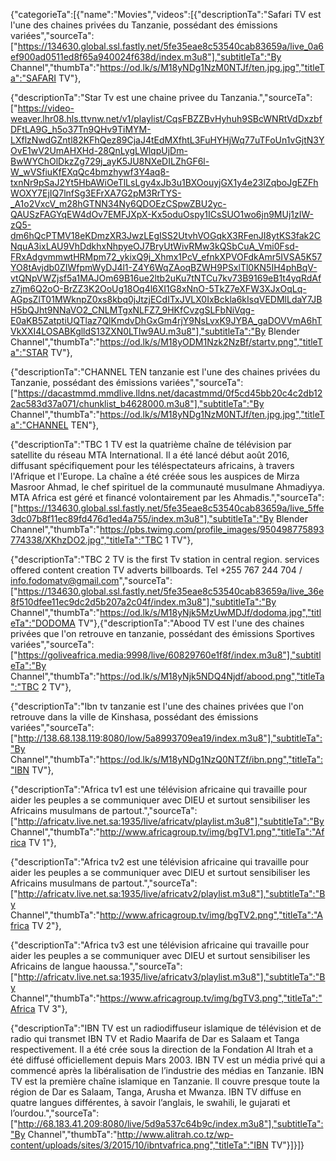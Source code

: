 {"categorieTa":[{"name":"Movies","videos":[{"descriptionTa":"Safari TV est l'une des chaines privées du Tanzanie, possédant des émissions variées","sourceTa":["https://134630.global.ssl.fastly.net/5fe35eae8c53540cab83659a/live_0a6ef900ad0511ed8f65a940024f638d/index.m3u8"],"subtitleTa":"By Channel","thumbTa":"https://od.lk/s/M18yNDg1NzM0NTJf/ten.jpg.jpg","titleTa":"SAFARI TV"},

{"descriptionTa":"Star Tv est une chaine privee du Tanzania.","sourceTa":["https://video-weaver.lhr08.hls.ttvnw.net/v1/playlist/CqsFBZZBvHyhuh9SBcWNRtVdDxzbfDFtLA9G_h5o37Tn9QHv9TiMYM-LXflzNwdGZntl82KFhQez89CjaJ4tEdMXfhtL3FuHYHjWq77uTFoUn1vGjtN3YOvE1wV2UmAHXHd-28QnLygLWlqpUjDm-BwWYChOlDkzZg729j_ayK5JU8NXeDILZhGF6l-W_wVSfiuKfEXqQc4bmzhywf3Y4aq8-txnNr9pSaJ2Yt5HbAWiOeTlLsLgy4xJb3u1BXOouyjGX1y4e23lZqboJgEZFhWOXY7EjIQ7lnfSg3EFrXA7G2pM3RrTYS-_A1o2VxcV_m28hGTNN34Ny6QDOEzCSpwZBU2yc-QAUSzFAGYqEW4dOv7EMFJXpX-Kx5oduOspy1ICsSUO1wo6jn9MUj1zIW-zQ5-dm6hQcPTMV18eKDmzXR3JwzLEgISS2UtvhVOGqkX3RFenJI8ytKS3fak2CNquA3ixLAU9VhDdkhxNhpyeOJ7BryUtWivRMw3kQSbCuA_Vmi0Fsd-FRxAdgvmmwtHRMpm72_ykixQ9j_Xhmx1PcV_efnkXPVOFdkAmr5IVSA5K57YO8tAvjdb0ZIWfpmWyDJ4l1-Z4Y6WqZAoqBZWH9PSxlTl0KN5IH4phBqV-vtQNpVWZjsf5a1MAJOm69B16ue2ltb2uKu7tNTCu7kv73B9169eB1t4yqRdAfz7jm6Q2oO-BrZZ3K2OoUg18Oq4l6XI1G8xNnO-5TkZ7eXFW3XJxOqLq-AGpsZlT01MWknpZ0xs8kbq0jJtzjECdITxJVLX0IxBckla6kIsqVEDMlLdaY7JBH5bQJht9NNaVO2_CNLMTgxNLFZ7_9HKfCvzgSLFbNiVqg-E0aKB5ZatptiUQTlaz7QlKmdvDhGxGm4rjY9NsLvxK9JYBA_gaDOVVmA6hTVkXXI4LOSABKglldS13ZXN0LTIw9AU.m3u8"],"subtitleTa":"By Blender Channel","thumbTa":"https://od.lk/s/M18yODM1Nzk2NzBf/startv.png","titleTa":"STAR TV"},

{"descriptionTa":"CHANNEL TEN tanzanie est l'une des chaines privées du Tanzanie, possédant des émissions variées","sourceTa":["https://dacastmmd.mmdlive.lldns.net/dacastmmd/0f5cd45bb20c4c2db122ac583d37a071/chunklist_b4628000.m3u8"],"subtitleTa":"By Channel","thumbTa":"https://od.lk/s/M18yNDg1NzM0NTJf/ten.jpg.jpg","titleTa":"CHANNEL TEN"},

{"descriptionTa":"TBC 1 TV est la quatrième chaîne de télévision par satellite du réseau MTA International. Il a été lancé début août 2016, diffusant spécifiquement pour les téléspectateurs africains, à travers l'Afrique et l'Europe. La chaîne a été créée sous les auspices de Mirza Masroor Ahmad, le chef spirituel de la communauté musulmane Ahmadiyya. MTA Africa est géré et financé volontairement par les Ahmadis.","sourceTa":["https://134630.global.ssl.fastly.net/5fe35eae8c53540cab83659a/live_5ffe3dc07b8f11ec89fd476d1ed4a755/index.m3u8"],"subtitleTa":"By Blender Channel","thumbTa":"https://pbs.twimg.com/profile_images/950498775893774338/XKhzDO2.jpg","titleTa":"TBC 1 TV"},

{"descriptionTa":"TBC 2 TV is the first Tv station in central region. services offered content creation TV adverts billboards. Tel +255 767 244 704 / info.fodomatv@gmail.com","sourceTa":["https://134630.global.ssl.fastly.net/5fe35eae8c53540cab83659a/live_36e8f510dfee11ec9dc2d5b207a2c04f/index.m3u8"],"subtitleTa":"By Channel","thumbTa":"https://od.lk/s/M18yNjk5MzUwMDJf/dodoma.jpg","titleTa":"DODOMA TV"},{"descriptionTa":"Abood TV est l'une des chaines privées que l'on retrouve en tanzanie, possédant des émissions Sportives variées","sourceTa":["https://goliveafrica.media:9998/live/60829760e1f8f/index.m3u8"],"subtitleTa":"By Channel","thumbTa":"https://od.lk/s/M18yNjk5NDQ4Njdf/abood.png","titleTa":"TBC 2 TV"},

{"descriptionTa":"Ibn tv tanzanie est l'une des chaines privées que l'on retrouve dans la ville de Kinshasa, possédant des émissions variées","sourceTa":["http://138.68.138.119:8080/low/5a8993709ea19/index.m3u8"],"subtitleTa":"By Channel","thumbTa":"https://od.lk/s/M18yNDg1NzQ0NTZf/ibn.png","titleTa":"IBN TV"},

{"descriptionTa":"Africa tv1 est une télévision africaine qui travaille pour aider les peuples a se communiquer avec DIEU et surtout sensibiliser les Africains musulmans de partout.","sourceTa":["http://africatv.live.net.sa:1935/live/africatv/playlist.m3u8"],"subtitleTa":"By Channel","thumbTa":"http://www.africagroup.tv/img/bgTV1.png","titleTa":"Africa TV 1"},

{"descriptionTa":"Africa tv2 est une télévision africaine qui travaille pour aider les peuples a se communiquer avec DIEU et surtout sensibiliser les Africains musulmans de partout.","sourceTa":["http://africatv.live.net.sa:1935/live/africatv2/playlist.m3u8"],"subtitleTa":"By Channel","thumbTa":"http://www.africagroup.tv/img/bgTV2.png","titleTa":"Africa TV 2"},

{"descriptionTa":"Africa tv3 est une télévision africaine qui travaille pour aider les peuples a se communiquer avec DIEU et surtout sensibiliser les Africains de langue haoussa.","sourceTa":["http://africatv.live.net.sa:1935/live/africatv3/playlist.m3u8"],"subtitleTa":"By Channel","thumbTa":"https://www.africagroup.tv/img/bgTV3.png","titleTa":"Africa TV 3"},

{"descriptionTa":"IBN TV est un radiodiffuseur islamique de télévision et de radio qui transmet IBN TV et Radio Maarifa de Dar es Salaam et Tanga respectivement. Il a été crée sous la direction de la Fondation Al Itrah et a été diffusé officiellement depuis Mars 2003. IBN TV est un média privé qui a commencé après la libéralisation de l’industrie des médias en Tanzanie. IBN TV est la première chaîne islamique en Tanzanie. Il couvre presque toute la région de Dar es Salaam, Tanga, Arusha et Mwanza. IBN TV diffuse en quatre langues différentes, à savoir l’anglais, le swahili, le gujarati et l’ourdou.","sourceTa":["http://68.183.41.209:8080/live/5d9a537c64b9c/index.m3u8"],"subtitleTa":"By Channel","thumbTa":"http://www.alitrah.co.tz/wp-content/uploads/sites/3/2015/10/ibntvafrica.png","titleTa":"IBN TV"}]}]}
